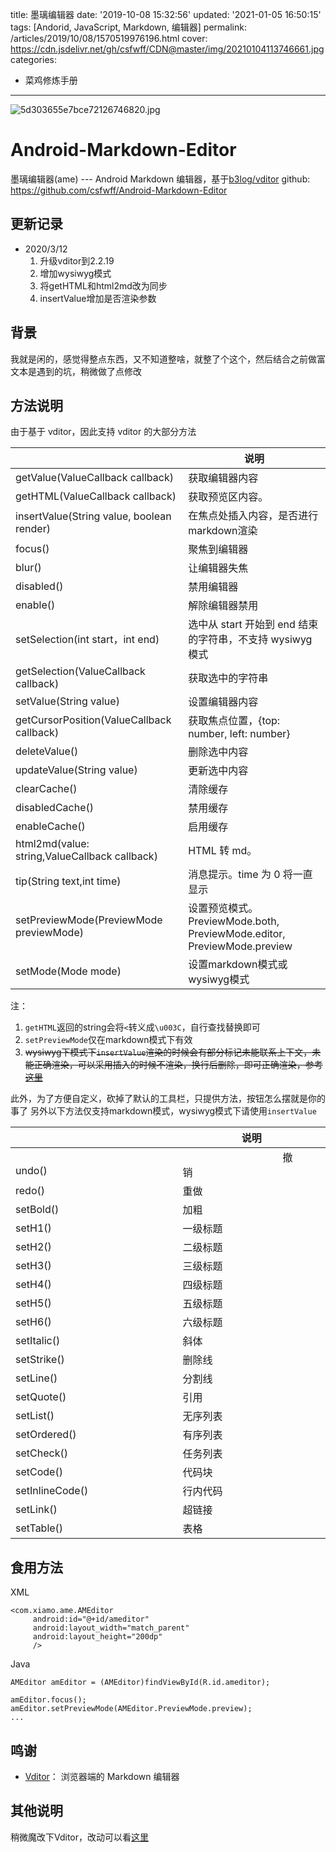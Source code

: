 title: 墨璃编辑器
date: '2019-10-08 15:32:56'
updated: '2021-01-05 16:50:15'
tags: [Andorid, JavaScript, Markdown, 编辑器]
permalink: /articles/2019/10/08/1570519976196.html
cover: https://cdn.jsdelivr.net/gh/csfwff/CDN@master/img/20210104113746661.jpg
categories: 
- 菜鸡修炼手册

---
![5d303655e7bce72126746820.jpg](https://cdn.jsdelivr.net/gh/csfwff/CDN@master/img/20210104113746661.jpg)

# Android-Markdown-Editor

墨璃编辑器(ame) --- Android Markdown 编辑器，基于[b3log/vditor](https://github.com/Vanessa219/vditor)
github: https://github.com/csfwff/Android-Markdown-Editor

## 更新记录

- 2020/3/12
  1. 升级vditor到2.2.19
  2. 增加wysiwyg模式
  3. 将getHTML和html2md改为同步
  4. insertValue增加是否渲染参数

## 背景

我就是闲的，感觉得整点东西，又不知道整啥，就整了个这个，然后结合之前做富文本是遇到的坑，稍微做了点修改

## 方法说明

由于基于 vditor，因此支持 vditor 的大部分方法

||说明|
|---|---|
|getValue(ValueCallback callback)|获取编辑器内容|
|getHTML(ValueCallback callback)|获取预览区内容。|
|insertValue(String value, boolean render)|在焦点处插入内容，是否进行markdown渲染|
|focus()|聚焦到编辑器|
|blur()|让编辑器失焦|
|disabled()|禁用编辑器|
|enable()|解除编辑器禁用|
|setSelection(int start，int end)|选中从 start 开始到 end 结束的字符串，不支持 wysiwyg 模式|
|getSelection(ValueCallback callback)|获取选中的字符串|
|setValue(String value)|设置编辑器内容|
|getCursorPosition(ValueCallback callback)|获取焦点位置，{top: number, left: number}|
|deleteValue()|删除选中内容|
|updateValue(String value)|更新选中内容|
|clearCache()|清除缓存|
|disabledCache()|禁用缓存|
|enableCache()|启用缓存|
|html2md(value: string,ValueCallback callback)|HTML 转 md。|
|tip(String text,int time)|消息提示。time 为 0 将一直显示|
|setPreviewMode(PreviewMode previewMode)|设置预览模式。PreviewMode.both, PreviewMode.editor, PreviewMode.preview|
|setMode(Mode mode)|设置markdown模式或wysiwyg模式|

注：

1. `getHTML`返回的string会将`<`转义成`\u003C`，自行查找替换即可
2. `setPreviewMode`仅在markdown模式下有效
3. ~~wysiwyg下模式下`insertValue`渲染的时候会有部分标记未能联系上下文，未能正确渲染，可以采用插入的时候不渲染，换行后删除，即可正确渲染，参考[这里](https://github.com/Vanessa219/vditor/issues/218)~~

此外，为了方便自定义，砍掉了默认的工具栏，只提供方法，按钮怎么摆就是你的事了
另外以下方法仅支持markdown模式，wysiwyg模式下请使用`insertValue`

||说明|
|---|---|
|          undo()          |          撤销          |
|redo()|重做|
|setBold()|加粗|
|setH1()|一级标题|
|setH2()|二级标题|
|setH3()|三级标题|
|setH4()|四级标题|
|setH5()|五级标题|
|setH6()|六级标题|
|setItalic()|斜体|
|setStrike()|删除线|
|setLine()|分割线|
|setQuote()|引用|
|setList()|无序列表|
|setOrdered()|有序列表|
|setCheck()|任务列表|
|setCode()|代码块|
|setInlineCode()|行内代码|
|setLink()|超链接|
|setTable()|表格|

## 食用方法

XML

```
<com.xiamo.ame.AMEditor
     android:id="@+id/ameditor"
     android:layout_width="match_parent"
     android:layout_height="200dp"
     />
```

Java

```
AMEditor amEditor = (AMEditor)findViewById(R.id.ameditor);

amEditor.focus();
amEditor.setPreviewMode(AMEditor.PreviewMode.preview);
...
```

## 鸣谢

* [Vditor](https://github.com/Vanessa219/vditor)： 浏览器端的 Markdown 编辑器

## 其他说明

稍微魔改下Vditor，改动可以看[这里](https://github.com/csfwff/vditor)

